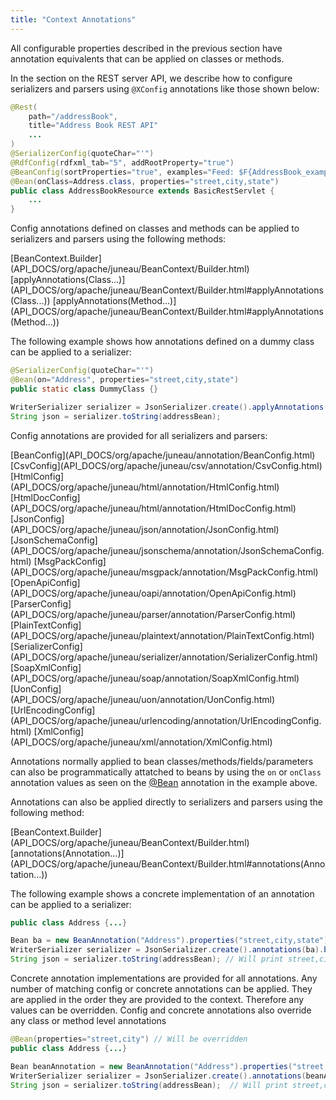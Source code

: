 ```yaml
---
title: "Context Annotations"
---
```


All configurable properties described in the previous section have annotation equivalents that can be applied on classes
or methods.

In the section on the REST server API, we describe how to configure serializers and parsers using `@XConfig` annotations
like those shown below:

```java
@Rest(
    path="/addressBook",
    title="Address Book REST API"
    ...
)
@SerializerConfig(quoteChar="'")
@RdfConfig(rdfxml_tab="5", addRootProperty="true")
@BeanConfig(sortProperties="true", examples="Feed: $F{AddressBook_example.json}")
@Bean(onClass=Address.class, properties="street,city,state")
public class AddressBookResource extends BasicRestServlet {
    ...
}
```

Config annotations defined on classes and methods can be applied to serializers and parsers using the following methods:

<tree>
<node-0><java-class>[BeanContext.Builder](API_DOCS/org/apache/juneau/BeanContext/Builder.html)</java-class></node-0>
<node-1><java-method>[applyAnnotations(Class...)](API_DOCS/org/apache/juneau/BeanContext/Builder.html#applyAnnotations(Class...))</java-method></node-1>
<node-1><java-method>[applyAnnotations(Method...)](API_DOCS/org/apache/juneau/BeanContext/Builder.html#applyAnnotations(Method...))</java-method></node-1>
</tree>

The following example shows how annotations defined on a dummy class can be applied to a serializer:

```java
@SerializerConfig(quoteChar="'")
@Bean(on="Address", properties="street,city,state")
public static class DummyClass {}

WriterSerializer serializer = JsonSerializer.create().applyAnnotations(DummyClass.class).build();
String json = serializer.toString(addressBean);
```

Config annotations are provided for all serializers and parsers:

<tree>
<node-0><javac-annotation>[BeanConfig](API_DOCS/org/apache/juneau/annotation/BeanConfig.html)</javac-annotation> <javac-annotation>[CsvConfig](API_DOCS/org/apache/juneau/csv/annotation/CsvConfig.html)</javac-annotation> <javac-annotation>[HtmlConfig](API_DOCS/org/apache/juneau/html/annotation/HtmlConfig.html)</javac-annotation> <javac-annotation>[HtmlDocConfig](API_DOCS/org/apache/juneau/html/annotation/HtmlDocConfig.html)</javac-annotation> <javac-annotation>[JsonConfig](API_DOCS/org/apache/juneau/json/annotation/JsonConfig.html)</javac-annotation> <javac-annotation>[JsonSchemaConfig](API_DOCS/org/apache/juneau/jsonschema/annotation/JsonSchemaConfig.html)</javac-annotation> <javac-annotation>[MsgPackConfig](API_DOCS/org/apache/juneau/msgpack/annotation/MsgPackConfig.html)</javac-annotation> <javac-annotation>[OpenApiConfig](API_DOCS/org/apache/juneau/oapi/annotation/OpenApiConfig.html)</javac-annotation> <javac-annotation>[ParserConfig](API_DOCS/org/apache/juneau/parser/annotation/ParserConfig.html)</javac-annotation> <javac-annotation>[PlainTextConfig](API_DOCS/org/apache/juneau/plaintext/annotation/PlainTextConfig.html)</javac-annotation> <javac-annotation>[SerializerConfig](API_DOCS/org/apache/juneau/serializer/annotation/SerializerConfig.html)</javac-annotation> <javac-annotation>[SoapXmlConfig](API_DOCS/org/apache/juneau/soap/annotation/SoapXmlConfig.html)</javac-annotation> <javac-annotation>[UonConfig](API_DOCS/org/apache/juneau/uon/annotation/UonConfig.html)</javac-annotation> <javac-annotation>[UrlEncodingConfig](API_DOCS/org/apache/juneau/urlencoding/annotation/UrlEncodingConfig.html)</javac-annotation> <javac-annotation>[XmlConfig](API_DOCS/org/apache/juneau/xml/annotation/XmlConfig.html)</javac-annotation></node-0>
</tree>

Annotations normally applied to bean classes/methods/fields/parameters can also be programmatically attatched to beans
by using the `on` or `onClass` annotation values as seen on the [@Bean](API_DOCS/org/apache/juneau/annotation/Bean.html) annotation in the example above.

Annotations can also be applied directly to serializers and parsers using the following method:

<tree>
<node-0><java-class>[BeanContext.Builder](API_DOCS/org/apache/juneau/BeanContext/Builder.html)</java-class></node-0>
<node-1><java-method>[annotations(Annotation...)](API_DOCS/org/apache/juneau/BeanContext/Builder.html#annotations(Annotation...))</java-method></node-1>
</tree>

The following example shows a concrete implementation of an annotation can be applied to a serializer:

```java
public class Address {...}

Bean ba = new BeanAnnotation("Address").properties("street,city,state");
WriterSerializer serializer = JsonSerializer.create().annotations(ba).build();
String json = serializer.toString(addressBean); // Will print street,city,state
```

Concrete annotation implementations are provided for all annotations.
Any number of matching config or concrete annotations can be applied.
They are applied in the order they are provided to the context.
Therefore any values can be overridden.
Config and concrete annotations also override any class or method level annotations

```java
@Bean(properties="street,city") // Will be overridden
public class Address {...}

Bean beanAnnotation = new BeanAnnotation("Address").properties("street,city,state");
WriterSerializer serializer = JsonSerializer.create().annotations(beanAnnotation).build();
String json = serializer.toString(addressBean);  // Will print street,city,state
```